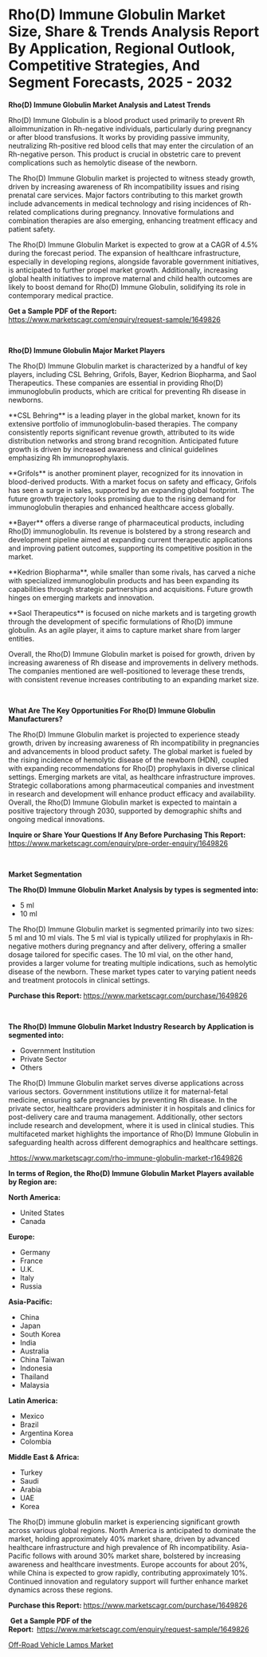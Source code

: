 <p><h1>Rho(D) Immune Globulin Market Size, Share & Trends Analysis Report By Application, Regional Outlook, Competitive Strategies, And Segment Forecasts, 2025 - 2032</h1></p><p><strong>Rho(D) Immune Globulin Market Analysis and Latest Trends</strong></p>
<p><p>Rho(D) Immune Globulin is a blood product used primarily to prevent Rh alloimmunization in Rh-negative individuals, particularly during pregnancy or after blood transfusions. It works by providing passive immunity, neutralizing Rh-positive red blood cells that may enter the circulation of an Rh-negative person. This product is crucial in obstetric care to prevent complications such as hemolytic disease of the newborn.</p><p>The Rho(D) Immune Globulin market is projected to witness steady growth, driven by increasing awareness of Rh incompatibility issues and rising prenatal care services. Major factors contributing to this market growth include advancements in medical technology and rising incidences of Rh-related complications during pregnancy. Innovative formulations and combination therapies are also emerging, enhancing treatment efficacy and patient safety.</p><p>The Rho(D) Immune Globulin Market is expected to grow at a CAGR of 4.5% during the forecast period. The expansion of healthcare infrastructure, especially in developing regions, alongside favorable government initiatives, is anticipated to further propel market growth. Additionally, increasing global health initiatives to improve maternal and child health outcomes are likely to boost demand for Rho(D) Immune Globulin, solidifying its role in contemporary medical practice.</p></p>
<p><strong>Get a Sample PDF of the Report:&nbsp;</strong> <a href="https://www.marketscagr.com/enquiry/request-sample/1649826?utm_campaign=3510&utm_medium=2&utm_source=Github&utm_content=ia&utm_term=26032025&utm_id=rhod-immune-globulin">https://www.marketscagr.com/enquiry/request-sample/1649826</a></p>
<p>&nbsp;</p>
<p><strong>Rho(D) Immune Globulin Major Market Players</strong></p>
<p><p>The Rho(D) Immune Globulin market is characterized by a handful of key players, including CSL Behring, Grifols, Bayer, Kedrion Biopharma, and Saol Therapeutics. These companies are essential in providing Rho(D) immunoglobulin products, which are critical for preventing Rh disease in newborns.</p><p>**CSL Behring** is a leading player in the global market, known for its extensive portfolio of immunoglobulin-based therapies. The company consistently reports significant revenue growth, attributed to its wide distribution networks and strong brand recognition. Anticipated future growth is driven by increased awareness and clinical guidelines emphasizing Rh immunoprophylaxis.</p><p>**Grifols** is another prominent player, recognized for its innovation in blood-derived products. With a market focus on safety and efficacy, Grifols has seen a surge in sales, supported by an expanding global footprint. The future growth trajectory looks promising due to the rising demand for immunoglobulin therapies and enhanced healthcare access globally.</p><p>**Bayer** offers a diverse range of pharmaceutical products, including Rho(D) immunoglobulin. Its revenue is bolstered by a strong research and development pipeline aimed at expanding current therapeutic applications and improving patient outcomes, supporting its competitive position in the market.</p><p>**Kedrion Biopharma**, while smaller than some rivals, has carved a niche with specialized immunoglobulin products and has been expanding its capabilities through strategic partnerships and acquisitions. Future growth hinges on emerging markets and innovation.</p><p>**Saol Therapeutics** is focused on niche markets and is targeting growth through the development of specific formulations of Rho(D) immune globulin. As an agile player, it aims to capture market share from larger entities.</p><p>Overall, the Rho(D) Immune Globulin market is poised for growth, driven by increasing awareness of Rh disease and improvements in delivery methods. The companies mentioned are well-positioned to leverage these trends, with consistent revenue increases contributing to an expanding market size.</p></p>
<p>&nbsp;</p>
<p><strong>What Are The Key Opportunities For Rho(D) Immune Globulin Manufacturers?</strong></p>
<p><p>The Rho(D) Immune Globulin market is projected to experience steady growth, driven by increasing awareness of Rh incompatibility in pregnancies and advancements in blood product safety. The global market is fueled by the rising incidence of hemolytic disease of the newborn (HDN), coupled with expanding recommendations for Rho(D) prophylaxis in diverse clinical settings. Emerging markets are vital, as healthcare infrastructure improves. Strategic collaborations among pharmaceutical companies and investment in research and development will enhance product efficacy and availability. Overall, the Rho(D) Immune Globulin market is expected to maintain a positive trajectory through 2030, supported by demographic shifts and ongoing medical innovations.</p></p>
<p><strong>Inquire or Share Your Questions If Any Before Purchasing This Report:</strong> <a href="https://www.marketscagr.com/enquiry/pre-order-enquiry/1649826?utm_campaign=3510&utm_medium=2&utm_source=Github&utm_content=ia&utm_term=26032025&utm_id=rhod-immune-globulin">https://www.marketscagr.com/enquiry/pre-order-enquiry/1649826</a></p>
<p>&nbsp;</p>
<p><strong>Market Segmentation</strong></p>
<p><strong>The Rho(D) Immune Globulin Market Analysis by types is segmented into:</strong></p>
<p><ul><li>5 ml</li><li>10 ml</li></ul></p>
<p><p>The Rho(D) Immune Globulin market is segmented primarily into two sizes: 5 ml and 10 ml vials. The 5 ml vial is typically utilized for prophylaxis in Rh-negative mothers during pregnancy and after delivery, offering a smaller dosage tailored for specific cases. The 10 ml vial, on the other hand, provides a larger volume for treating multiple indications, such as hemolytic disease of the newborn. These market types cater to varying patient needs and treatment protocols in clinical settings.</p></p>
<p><strong>Purchase this Report:&nbsp;</strong><a href="https://www.marketscagr.com/purchase/1649826?utm_campaign=3510&utm_medium=2&utm_source=Github&utm_content=ia&utm_term=26032025&utm_id=rhod-immune-globulin">https://www.marketscagr.com/purchase/1649826</a></p>
<p>&nbsp;</p>
<p><strong>The Rho(D) Immune Globulin Market Industry Research by Application is segmented into:</strong></p>
<p><ul><li>Government Institution</li><li>Private Sector</li><li>Others</li></ul></p>
<p><p>The Rho(D) Immune Globulin market serves diverse applications across various sectors. Government institutions utilize it for maternal-fetal medicine, ensuring safe pregnancies by preventing Rh disease. In the private sector, healthcare providers administer it in hospitals and clinics for post-delivery care and trauma management. Additionally, other sectors include research and development, where it is used in clinical studies. This multifaceted market highlights the importance of Rho(D) Immune Globulin in safeguarding health across different demographics and healthcare settings.</p></p>
<p><a href="https://www.marketscagr.com/rho-immune-globulin-market-r1649826?utm_campaign=3510&utm_medium=2&utm_source=Github&utm_content=ia&utm_term=26032025&utm_id=rhod-immune-globulin">&nbsp;https://www.marketscagr.com/rho-immune-globulin-market-r1649826</a></p>
<p><strong>In terms of Region, the Rho(D) Immune Globulin Market Players available by Region are:</strong></p>
<p>
    <p> <strong> North America: </strong>
        <ul>
            <li>United States</li>
            <li>Canada</li>
        </ul>
        </p> 
    <p> <strong> Europe: </strong>
        <ul>
            <li>Germany</li>
            <li>France</li>
            <li>U.K.</li>
            <li>Italy</li>
            <li>Russia</li>
        </ul>
        </p> 
    <p> <strong> Asia-Pacific: </strong>
        <ul>
            <li>China</li>
            <li>Japan</li>
            <li>South Korea</li>
            <li>India</li>
            <li>Australia</li>
            <li>China Taiwan</li>
            <li>Indonesia</li>
            <li>Thailand</li>
            <li>Malaysia</li>
        </ul>
        </p> 
    <p> <strong> Latin America: </strong>
        <ul>
            <li>Mexico</li>
            <li>Brazil</li>
            <li>Argentina Korea</li>
            <li>Colombia</li>
        </ul>
        </p> 
    <p> <strong> Middle East & Africa: </strong>
        <ul>
            <li>Turkey</li>
            <li>Saudi</li>
            <li>Arabia</li>
            <li>UAE</li>
            <li>Korea</li>
        </ul>
    </p>
    </p>
<p><p>The Rho(D) immune globulin market is experiencing significant growth across various global regions. North America is anticipated to dominate the market, holding approximately 40% market share, driven by advanced healthcare infrastructure and high prevalence of Rh incompatibility. Asia-Pacific follows with around 30% market share, bolstered by increasing awareness and healthcare investments. Europe accounts for about 20%, while China is expected to grow rapidly, contributing approximately 10%. Continued innovation and regulatory support will further enhance market dynamics across these regions.</p></p>
<p><strong>Purchase this Report: </strong><a href="https://www.marketscagr.com/purchase/1649826?utm_campaign=3510&utm_medium=2&utm_source=Github&utm_content=ia&utm_term=26032025&utm_id=rhod-immune-globulin">https://www.marketscagr.com/purchase/1649826</a></p>
<p>&nbsp;<strong>Get a Sample PDF of the Report:&nbsp;&nbsp;</strong><a href="https://www.marketscagr.com/enquiry/request-sample/1649826?utm_campaign=3510&utm_medium=2&utm_source=Github&utm_content=ia&utm_term=26032025&utm_id=rhod-immune-globulin">https://www.marketscagr.com/enquiry/request-sample/1649826</a></p>
<p><strong></strong></p>
<p><p><a href="https://github.com/syiqvanyo/Market-Research-Report-List-1/blob/main/off-road-vehicle-lamps-market.md?utm_campaign=3510&utm_medium=2&utm_source=Github&utm_content=ia&utm_term=26032025&utm_id=rhod-immune-globulin">Off-Road Vehicle Lamps Market</a></p></p>